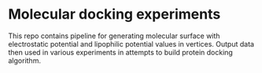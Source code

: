 Molecular docking experiments
========

This repo contains pipeline for generating molecular surface with electrostatic potential and lipophilic potential values in vertices. Output data then used in various experiments in attempts to build protein docking algorithm.

